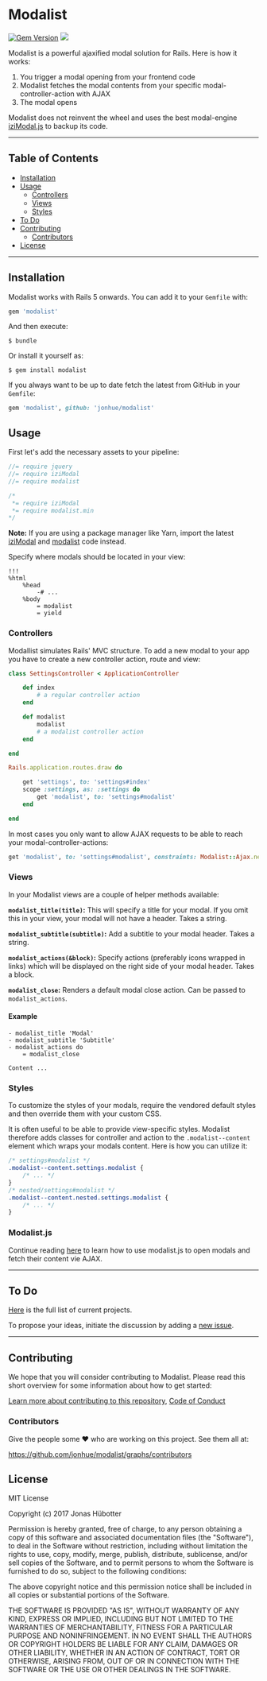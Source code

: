 # Modalist

[![Gem Version](https://badge.fury.io/rb/modalist.svg)](https://badge.fury.io/rb/modalist) <img src="https://travis-ci.org/jonhue/modalist.svg?branch=master" />

Modalist is a powerful ajaxified modal solution for Rails. Here is how it works:

1) You trigger a modal opening from your frontend code
2) Modalist fetches the modal contents from your specific modal-controller-action with AJAX
3) The modal opens

Modalist does not reinvent the wheel and uses the best modal-engine [iziModal.js](https://github.com/dolce/iziModal) to backup its code.

---

## Table of Contents

* [Installation](#installation)
* [Usage](#usage)
    * [Controllers](#controllers)
    * [Views](#views)
    * [Styles](#styles)
* [To Do](#to-do)
* [Contributing](#contributing)
    * [Contributors](#contributors)
* [License](#license)

---

## Installation

Modalist works with Rails 5 onwards. You can add it to your `Gemfile` with:

```ruby
gem 'modalist'
```

And then execute:

    $ bundle

Or install it yourself as:

    $ gem install modalist

If you always want to be up to date fetch the latest from GitHub in your `Gemfile`:

```ruby
gem 'modalist', github: 'jonhue/modalist'
```

## Usage

First let's add the necessary assets to your pipeline:

```js
//= require jquery
//= require iziModal
//= require modalist
```

```css
/*
 *= require iziModal
 *= require modalist.min
*/
```

**Note:** If you are using a package manager like Yarn, import the latest [iziModal](https://github.com/dolce/iziModal) and [modalist](https://github.com/jonhue/modalist.js) code instead.

Specify where modals should be located in your view:

```haml
!!!
%html
    %head
        -# ...
    %body
        = modalist
        = yield
```

### Controllers

Modallist simulates Rails' MVC structure. To add a new modal to your app you have to create a new controller action, route and view:

```ruby
class SettingsController < ApplicationController

    def index
        # a regular controller action
    end

    def modalist
        modalist
        # a modalist controller action
    end

end
```

```ruby
Rails.application.routes.draw do

    get 'settings', to: 'settings#index'
    scope :settings, as: :settings do
        get 'modalist', to: 'settings#modalist'
    end

end
```

In most cases you only want to allow AJAX requests to be able to reach your modal-controller-actions:

```ruby
get 'modalist', to: 'settings#modalist', constraints: Modalist::Ajax.new
```

### Views

In your Modalist views are a couple of helper methods available:

**`modalist_title(title)`:** This will specify a title for your modal. If you omit this in your view, your modal will not have a header. Takes a string.

**`modalist_subtitle(subtitle)`:** Add a subtitle to your modal header. Takes a string.

**`modalist_actions(&block)`:** Specify actions (preferably icons wrapped in links) which will be displayed on the right side of your modal header. Takes a block.

**`modalist_close`:** Renders a default modal close action. Can be passed to `modalist_actions`.

#### Example

```haml
- modalist_title 'Modal'
- modalist_subtitle 'Subtitle'
- modalist_actions do
    = modalist_close

Content ...
```

### Styles

To customize the styles of your modals, require the vendored default styles and then override them with your custom CSS.

It is often useful to be able to provide view-specific styles. Modalist therefore adds classes for controller and action to the `.modalist--content` element which wraps your modals content. Here is how you can utilize it:

```css
/* settings#modalist */
.modalist--content.settings.modalist {
    /* ... */
}
/* nested/settings#modalist */
.modalist--content.nested.settings.modalist {
    /* ... */
}
```

### Modalist.js

Continue reading [here](https://github.com/jonhue/modalist.js) to learn how to use modalist.js to open modals and fetch their content vie AJAX.

---

## To Do

[Here](https://github.com/jonhue/modalist/projects/1) is the full list of current projects.

To propose your ideas, initiate the discussion by adding a [new issue](https://github.com/jonhue/modalist/issues/new).

---

## Contributing

We hope that you will consider contributing to Modalist. Please read this short overview for some information about how to get started:

[Learn more about contributing to this repository](CONTRIBUTING.md), [Code of Conduct](CODE_OF_CONDUCT.md)

### Contributors

Give the people some :heart: who are working on this project. See them all at:

https://github.com/jonhue/modalist/graphs/contributors

## License

MIT License

Copyright (c) 2017 Jonas Hübotter

Permission is hereby granted, free of charge, to any person obtaining a copy
of this software and associated documentation files (the "Software"), to deal
in the Software without restriction, including without limitation the rights
to use, copy, modify, merge, publish, distribute, sublicense, and/or sell
copies of the Software, and to permit persons to whom the Software is
furnished to do so, subject to the following conditions:

The above copyright notice and this permission notice shall be included in all
copies or substantial portions of the Software.

THE SOFTWARE IS PROVIDED "AS IS", WITHOUT WARRANTY OF ANY KIND, EXPRESS OR
IMPLIED, INCLUDING BUT NOT LIMITED TO THE WARRANTIES OF MERCHANTABILITY,
FITNESS FOR A PARTICULAR PURPOSE AND NONINFRINGEMENT. IN NO EVENT SHALL THE
AUTHORS OR COPYRIGHT HOLDERS BE LIABLE FOR ANY CLAIM, DAMAGES OR OTHER
LIABILITY, WHETHER IN AN ACTION OF CONTRACT, TORT OR OTHERWISE, ARISING FROM,
OUT OF OR IN CONNECTION WITH THE SOFTWARE OR THE USE OR OTHER DEALINGS IN THE
SOFTWARE.
